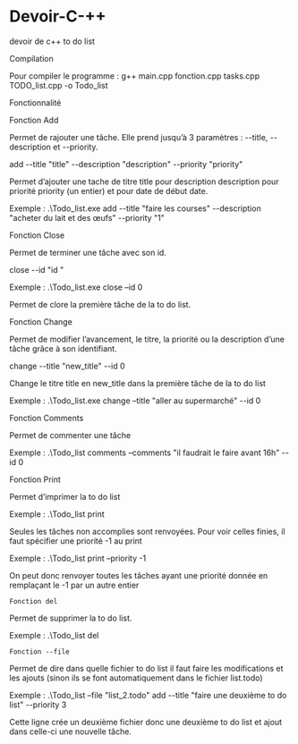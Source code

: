 # Devoir-C-++
devoir de c++ to do list

Compilation


Pour compiler le programme :
g++ main.cpp fonction.cpp tasks.cpp TODO_list.cpp -o Todo_list


Fonctionnalité


Fonction Add

Permet de rajouter une tâche. Elle prend jusqu’à 3 paramètres : --title, --description et --priority.

add --title "title"  --description "description"  --priority "priority" 

Permet d’ajouter une tache de titre title pour description description pour priorité priority (un entier) et pour date de début date.

Exemple :
.\Todo_list.exe add --title "faire les courses" --description "acheter du lait et des œufs" --priority "1" 


Fonction Close 

Permet de terminer une tâche avec son id.

close --id "id "  

Exemple :
.\Todo_list.exe close –id 0

Permet de clore la première tâche de la to do list.  

Fonction Change

Permet de modifier l’avancement, le titre, la priorité ou la description d’une tâche grâce à son identifiant.

change --title "new_title" --id 0

Change le titre title en new_title dans la première tâche de la to do list

Exemple :
.\Todo_list.exe change –title "aller au supermarché" --id 0


Fonction Comments

Permet de commenter une tâche

Exemple :
.\Todo_list comments –comments "il faudrait le faire avant 16h" --id 0

Fonction Print

Permet d’imprimer la to do list

Exemple :
.\Todo_list print

Seules les tâches non accomplies sont renvoyées. Pour voir celles finies, il faut spécifier une priorité -1 au print

Exemple :
.\Todo_list print –priority -1

On peut donc renvoyer toutes les tâches ayant une priorité donnée en remplaçant le -1 par un autre entier

	Fonction del

Permet de supprimer la to do list.

Exemple :
.\Todo_list del

	Fonction --file

Permet de dire dans quelle fichier to do list il faut faire les modifications et les ajouts (sinon ils se font automatiquement dans le fichier list.todo)

Exemple :
.\Todo_list –file "list_2.todo" add --title "faire une deuxième to do list" --priority 3

Cette ligne crée un deuxième fichier donc une deuxième to do list et ajout dans celle-ci une nouvelle tâche.
